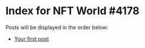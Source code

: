 # Index for NFT World #4178
Posts will be displayed in the order below:

- [Your first post](./001-first.md)

